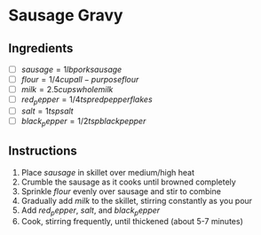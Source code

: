 # Sausage Gravy

## Ingredients
- [ ] $sausage = 1lb pork sausage$
- [ ] $flour = 1/4 cup all-purpose flour$
- [ ] $milk = 2.5 cups whole milk$
- [ ] $red_pepper = 1/4 tsp red pepper flakes$
- [ ] $salt = 1 tsp salt$
- [ ] $black_pepper = 1/2 tsp black pepper$

## Instructions
1. Place $sausage$ in skillet over medium/high heat
2. Crumble the sausage as it cooks until browned completely
3. Sprinkle $flour$ evenly over sausage and stir to combine
4. Gradually add $milk$ to the skillet, stirring constantly as you pour
5. Add $red_pepper$, $salt$, and $black_pepper$
6. Cook, stirring frequently, until thickened (about 5-7 minutes)
